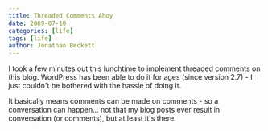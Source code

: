```yaml
---
title: Threaded Comments Ahoy
date: 2009-07-10
categories: [life]
tags: [life]
author: Jonathan Beckett
---
```


I took a few minutes out this lunchtime to implement threaded comments on this blog. WordPress has been able to do it for ages (since version 2.7) - I just couldn't be bothered with the hassle of doing it.

It basically means comments can be made on comments - so a conversation can happen... not that my blog posts ever result in conversation (or comments), but at least it's there.